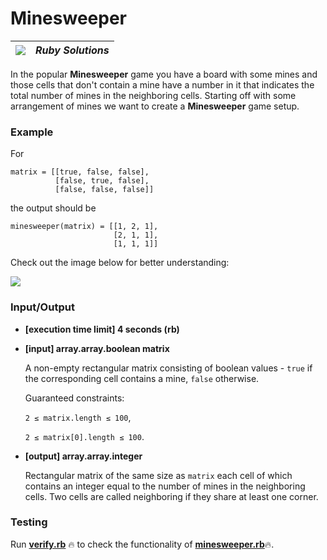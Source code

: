 # Minesweeper
| ![](https://app.codesignal.com/user-icons/languages/rb.svg) | ***Ruby Solutions*** |
|---|---|

In the popular **Minesweeper** game you have a board with some mines and those cells that don't contain a mine have a number in it that indicates the total number of mines in the neighboring cells. Starting off with some arrangement of mines we want to create a **Minesweeper** game setup.

### Example

For

```
matrix = [[true, false, false],
          [false, true, false],
          [false, false, false]]
```  

the output should be

```
minesweeper(matrix) = [[1, 2, 1],
                       [2, 1, 1],
                       [1, 1, 1]]
```

Check out the image below for better understanding:

![](https://codesignal.s3.amazonaws.com/tasks/minesweeper/img/example.png?_tm=1624662247096)

### Input/Output

- **[execution time limit] 4 seconds (rb)**


- **[input] array.array.boolean matrix**

  A non-empty rectangular matrix consisting of boolean values - `true` if the corresponding cell contains a mine, `false` otherwise.

  Guaranteed constraints:

  ```2 ≤ matrix.length ≤ 100```,

  ```2 ≤ matrix[0].length ≤ 100```.


- **[output] array.array.integer**

    Rectangular matrix of the same size as `matrix` each cell of which contains an integer equal to the number of mines in the neighboring cells. Two cells are called neighboring if they share at least one corner.

### Testing

Run [**verify.rb**](./verify.rb) :fire: to check the functionality of [**minesweeper.rb**](./minesweeper.rb):fire:.